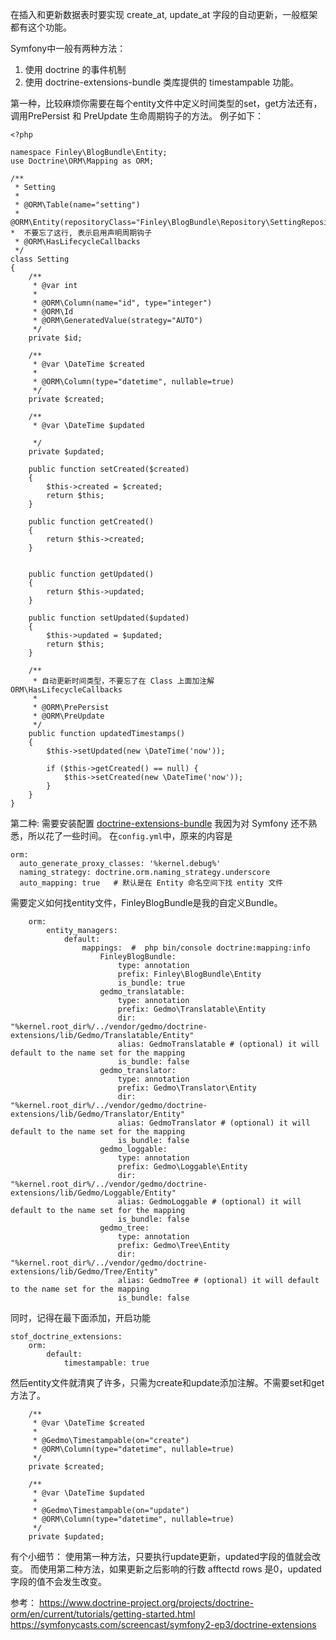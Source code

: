 在插入和更新数据表时要实现 create_at, update_at 字段的自动更新，一般框架都有这个功能。

Symfony中一般有两种方法：
1. 使用 doctrine 的事件机制
2. 使用 doctrine-extensions-bundle 类库提供的 timestampable 功能。

第一种，比较麻烦你需要在每个entity文件中定义时间类型的set，get方法还有，调用PrePersist 和 PreUpdate 生命周期钩子的方法。
例子如下：
```
<?php

namespace Finley\BlogBundle\Entity;
use Doctrine\ORM\Mapping as ORM;

/**
 * Setting
 *
 * @ORM\Table(name="setting")
 * @ORM\Entity(repositoryClass="Finley\BlogBundle\Repository\SettingRepository")
*  不要忘了这行, 表示启用声明周期钩子
 * @ORM\HasLifecycleCallbacks
 */
class Setting
{
    /**
     * @var int
     *
     * @ORM\Column(name="id", type="integer")
     * @ORM\Id
     * @ORM\GeneratedValue(strategy="AUTO")
     */
    private $id;

    /**
     * @var \DateTime $created
     *
     * @ORM\Column(type="datetime", nullable=true)
     */
    private $created;

    /**
     * @var \DateTime $updated

     */
    private $updated;

    public function setCreated($created)
    {
        $this->created = $created;
        return $this;
    }

    public function getCreated()
    {
        return $this->created;
    }


    public function getUpdated()
    {
        return $this->updated;
    }

    public function setUpdated($updated)
    {
        $this->updated = $updated;
        return $this;
    }

    /**
     * 自动更新时间类型，不要忘了在 Class 上面加注解 ORM\HasLifecycleCallbacks
     *
     * @ORM\PrePersist
     * @ORM\PreUpdate
     */
    public function updatedTimestamps()
    {
        $this->setUpdated(new \DateTime('now'));

        if ($this->getCreated() == null) {
            $this->setCreated(new \DateTime('now'));
        }
    }
}
```

第二种:
需要安装配置 [doctrine-extensions-bundle](https://symfony.com/doc/master/bundles/StofDoctrineExtensionsBundle/index.html)
我因为对 Symfony 还不熟悉，所以花了一些时间。
在`config.yml`中，原来的内容是
```
orm:
  auto_generate_proxy_classes: '%kernel.debug%'
  naming_strategy: doctrine.orm.naming_strategy.underscore
  auto_mapping: true   # 默认是在 Entity 命名空间下找 entity 文件
```
需要定义如何找entity文件，FinleyBlogBundle是我的自定义Bundle。
```
    orm:
        entity_managers:
            default:
                mappings:  #  php bin/console doctrine:mapping:info
                    FinleyBlogBundle:
                        type: annotation
                        prefix: Finley\BlogBundle\Entity
                        is_bundle: true
                    gedmo_translatable:
                        type: annotation
                        prefix: Gedmo\Translatable\Entity
                        dir: "%kernel.root_dir%/../vendor/gedmo/doctrine-extensions/lib/Gedmo/Translatable/Entity"
                        alias: GedmoTranslatable # (optional) it will default to the name set for the mapping
                        is_bundle: false
                    gedmo_translator:
                        type: annotation
                        prefix: Gedmo\Translator\Entity
                        dir: "%kernel.root_dir%/../vendor/gedmo/doctrine-extensions/lib/Gedmo/Translator/Entity"
                        alias: GedmoTranslator # (optional) it will default to the name set for the mapping
                        is_bundle: false
                    gedmo_loggable:
                        type: annotation
                        prefix: Gedmo\Loggable\Entity
                        dir: "%kernel.root_dir%/../vendor/gedmo/doctrine-extensions/lib/Gedmo/Loggable/Entity"
                        alias: GedmoLoggable # (optional) it will default to the name set for the mapping
                        is_bundle: false
                    gedmo_tree:
                        type: annotation
                        prefix: Gedmo\Tree\Entity
                        dir: "%kernel.root_dir%/../vendor/gedmo/doctrine-extensions/lib/Gedmo/Tree/Entity"
                        alias: GedmoTree # (optional) it will default to the name set for the mapping
                        is_bundle: false
```
同时，记得在最下面添加，开启功能
```
stof_doctrine_extensions:
    orm:
        default:
            timestampable: true
```
然后entity文件就清爽了许多，只需为create和update添加注解。不需要set和get方法了。
```
    /**
     * @var \DateTime $created
     *
     * @Gedmo\Timestampable(on="create")
     * @ORM\Column(type="datetime", nullable=true)
     */
    private $created;

    /**
     * @var \DateTime $updated
     *
     * @Gedmo\Timestampable(on="update")
     * @ORM\Column(type="datetime", nullable=true)
     */
    private $updated;
```

有个小细节：
使用第一种方法，只要执行update更新，updated字段的值就会改变。
而使用第二种方法，如果更新之后影响的行数 afftectd rows 是0，updated字段的值不会发生改变。

参考：
https://www.doctrine-project.org/projects/doctrine-orm/en/current/tutorials/getting-started.html
https://symfonycasts.com/screencast/symfony2-ep3/doctrine-extensions

